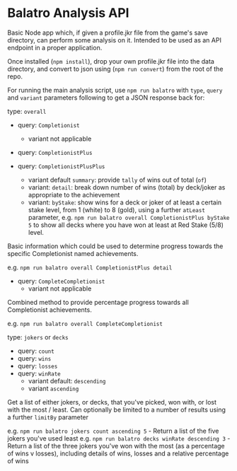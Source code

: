 # Balatro Analysis API

Basic Node app which, if given a profile.jkr file from the game's save directory, can perform some analysis on it.  Intended to be used as an API endpoint in a proper application.

Once installed (`npm install`), drop your own profile.jkr file into the data directory, and convert to json using (`npm run convert`) from the root of the repo.

For running the main analysis script, use `npm run balatro` with `type`, `query` and `variant` parameters following to get a JSON response back for:

type: `overall`
 - query: `Completionist`
   - variant not applicable
 
 - query: `CompletionistPlus`
 - query: `CompletionistPlusPlus`
   - variant default `summary`: provide `tally` of wins out of total (`of`)
   - variant: `detail`: break down number of wins (total) by deck/joker as appropriate to the achievement
   - variant: `byStake`: show wins for a deck or joker of at least a certain stake level, from 1 (white) to 8 (gold), using a further `atLeast` parameter, e.g. `npm run balatro overall CompletionistPlus byStake 5` to show all decks where you have won at least at Red Stake (5/8) level.

Basic information which could be used to determine progress towards the specific Completionist named achievements.

e.g. `npm run balatro overall CompletionistPlus detail`

- query: `CompleteCompletionist`
  - variant not applicable

Combined method to provide percentage progress towards all Completionist achievements.

e.g. `npm run balatro overall CompleteCompletionist`

type: `jokers` or `decks`
 - query: `count`
 - query: `wins`
 - query: `losses`
 - query: `winRate`
   - variant default: `descending`
   - variant `ascending`

Get a list of either jokers, or decks, that you've picked, won with, or lost with the most / least.  Can optionally be limited to a number of results using a further `limitBy` parameter

e.g. `npm run balatro jokers count ascending 5` - Return a list of the five jokers you've used least
e.g. `npm run balatro decks winRate descending 3` - Return a list of the three jokers you've won with the most (as a percentage of wins v losses), including details of wins, losses and a relative percentage of wins
